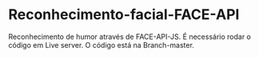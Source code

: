 # Reconhecimento-facial-FACE-API
Reconhecimento de humor através de FACE-API-JS. 
É necessário rodar o código em Live server.
O código está na Branch-master.
